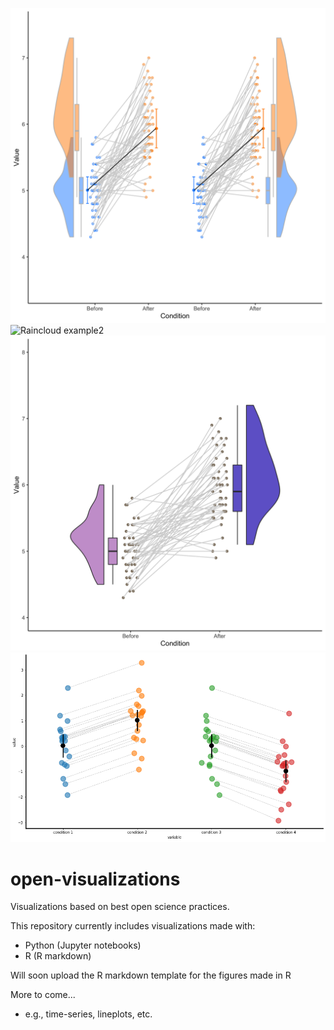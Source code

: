 ![Raincloud example](raincloud_extended_repmes_complete.png)
![Raincloud example2](raincloud_.png)
![Raincloud example2](raincloud_extended_bisque4.png)
![Raincloud example2](example_jitter.png)


# open-visualizations
Visualizations based on best open science practices.

This repository currently includes visualizations made with:
- Python (Jupyter notebooks)
- R (R markdown)

Will soon upload the R markdown template for the figures made in R

More to come... 
- e.g., time-series, lineplots, etc.
 
